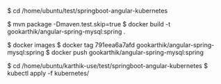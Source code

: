 $ cd /home/ubuntu/test/springboot-angular-kubernetes

$ mvn package -Dmaven.test.skip=true
$ docker build -t gookarthik/angular-spring-mysql:spring .

$ docker images
$ docker tag 791eea6a7afd gookarthik/angular-spring-mysql:spring
$ docker push gookarthik/angular-spring-mysql:spring

$ cd /home/ubuntu/karthik-use/test/springboot-angular-kubernetes
$ kubectl apply -f kubernetes/
